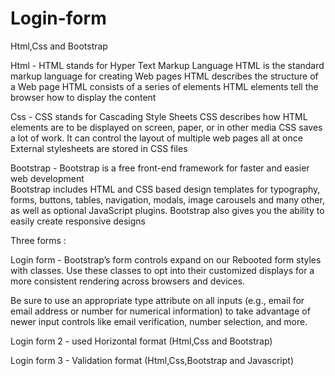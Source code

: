 # Login-form
Html,Css and Bootstrap

Html - HTML stands for Hyper Text Markup Language
       HTML is the standard markup language for creating Web pages
       HTML describes the structure of a Web page
       HTML consists of a series of elements
       HTML elements tell the browser how to display the content

Css - CSS stands for Cascading Style Sheets
      CSS describes how HTML elements are to be displayed on screen, paper, or in other media
      CSS saves a lot of work. It can control the layout of multiple web pages all at once
      External stylesheets are stored in CSS files

Bootstrap - Bootstrap is a free front-end framework for faster and easier web development<br>
            Bootstrap includes HTML and CSS based design templates for typography, forms, buttons, tables, navigation, modals, image carousels and many other, as well as optional JavaScript plugins.
            Bootstrap also gives you the ability to easily create responsive designs


            
    

Three forms :

Login form - Bootstrap’s form controls expand on our Rebooted form styles with classes. Use these classes to opt into their customized displays for a more consistent rendering across browsers and devices.

Be sure to use an appropriate type attribute on all inputs (e.g., email for email address or number for numerical information) to take advantage of newer input controls like email verification, number selection, and more.


Login form 2 - used Horizontal format (Html,Css and Bootstrap)


Login form 3 - Validation format (Html,Css,Bootstrap and Javascript)
